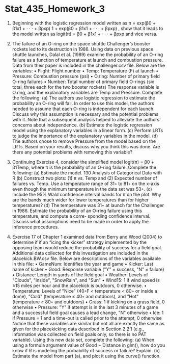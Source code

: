 # Stat_435_Homework_3

1) Beginning with the logistic regression model written as
π = exp(β0 + β1x1 + · · · + βpxp)
1 + exp(β0 + β1x1 + · · · + βpxp) ,
show that it leads to the model written as logit(π) = β0 + β1x1 + · · · + βpxp and vice
versa.

2) The failure of an O-ring on the space shuttle Challenger’s booster rockets led to its
destruction in 1986. Using data on previous space shuttle launches, Dalal et al. (1989)
examine the probability of an O-ring failure as a function of temperature at launch
and combustion pressure. Data from their paper is included in the challenger.csv file.
Below are the variables:
• Flight: Flight number
• Temp: Temperature (F) at launch
• Pressure: Combustion pressure (psi)
• O.ring: Number of primary field O-ring failures
• Number: Total number of primary field O-rings (six total, three each for the two
booster rockets)
The response variable is O.ring, and the explanatory variables are Temp and
Pressure. Complete the following:
(a) The authors use logistic regression to estimate the probability an O-ring will fail.
In order to use this model, the authors needed to assume that each O-ring is
independent for each launch. Discuss why this assumption is necessary and the
potential problems with it. Note that a subsequent analysis helped to alleviate
the authors’ concerns about independence.
(b) Estimate the logistic regression model using the explanatory variables in a linear
form.
(c) Perform LRTs to judge the importance of the explanatory variables in the model.
(d) The authors chose to remove Pressure from the model based on the LRTs. Based
on your results, discuss why you think this was done. Are there any potential
problems with removing this variable?

3) Continuing Exercise 4, consider the simplified model logit(π) = β0 + β1Temp, where π
is the probability of an O-ring failure. Complete the following:
(a) Estimate the model.
130 Analysis of Categorical Data with R
(b) Construct two plots: (1) π vs. Temp and (2) Expected number of failures vs. Temp.
Use a temperature range of 31◦ to 81◦ on the x-axis even though the minimum
temperature in the data set was 53◦.
(c) Include the 95% Wald confidence interval bands for π on the plot. Why are the
bands much wider for lower temperatures than for higher temperatures?
(d) The temperature was 31◦ at launch for the Challenger in 1986. Estimate the
probability of an O-ring failure using this temperature, and compute a corre-
sponding confidence interval. Discuss what assumptions need to be made in
order to apply the inference procedures.

4) Exercise 17 of Chapter 1 examined data from Berry and Wood (2004) to determine if
if an “icing the kicker” strategy implemented by the opposing team would reduce the
probability of success for a field goal. Additional data collected for this investigation
are included in the placekick.BW.csv file. Below are descriptions of the variables
available in this file:
• GameNum: Identifies the year and game
• Kicker: Last name of kicker
• Good: Response variable ("Y" = success, "N" = failure)
• Distance: Length in yards of the field goal
• Weather: Levels of "Clouds", "Inside", "SnowRain", and "Sun"
• Wind15: 1 if wind speed is ≥15 miles per hour and the placekick is outdoors, 0
otherwise.
• Temperature: Levels of "Nice" (40◦F < temperature < 80◦ or inside a dome),
"Cold" (temperature ≤ 40◦ and outdoors), and "Hot" (temperature ≥ 80◦ and
outdoors)
• Grass: 1 if kicking on a grass field, 0 otherwise
• Pressure: "Y" if attempt is in the last 3 minutes of a game and a successful field
goal causes a lead change, "N" otherwise
• Ice: 1 if Pressure = 1 and a time-out is called prior to the attempt, 0 otherwise
Notice that these variables are similar but not all are exactly the same as given for
the placekicking data described in Section 2.2.1 (e.g., information was collected on
field goals only, so there is no PAT variable). Using this new data set, complete the
following:
(a) When using a formula argument value of Good ~ Distance in glm(), how do
you know if R is modeling the probability of success or failure? Explain.
(b) Estimate the model from part (a), and plot it using the curve() function.
